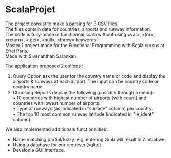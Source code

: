 # ScalaProjet

The project consist to make a parsing for 3 CSV files.  
The files contain data for countries, airports and runway information.  
The code is fully-made in functionnal scala without using «var», «for», «return», «.get», «null», «throw» keywords.  
Master 1 project made for the Functional Programming with Scala cursus at Efrei Paris.  
Made with Sivananthan Sarankan.  

The application proposed 2 options :
1. Query Option ask the user for the country name or code and display the airports & runways at each airport. The input can be country code or country name.
2. Choosing Reports display the following (possibly through a menu):  
  • 10 countries with highest number of airports (with count) and countries  with lowest number of airports.  
  • Type of runways (as indicated in "surface" column) per country.  
  • The top 10 most common runway latitude (indicated in "le_ident" column).  

We also implemented additionals functionalities :
* Name matching partial/fuzzy. e.g. entering zimb will result in Zimbabwe.  
* Using a database for our requests (sqlite).  
* Develop a GUI Interface.  
